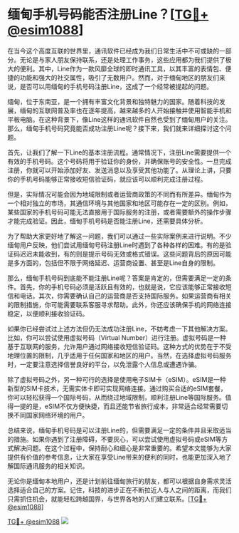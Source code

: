 # 缅甸手机号码能否注册Line？[[TG💪+ @esim1088](https://t.me/s/esim1088)]

在当今这个高度互联的世界里，通讯软件已经成为我们日常生活中不可或缺的一部分。无论是与家人朋友保持联系，还是处理工作事务，这些应用都为我们提供了极大的便利。其中，Line作为一款风靡全球的即时通讯工具，以其丰富的表情包、便捷的功能和强大的社交属性，吸引了无数用户。然而，对于缅甸地区的朋友们来说，是否可以用缅甸的手机号码注册Line，这成了一个经常被提起的问题。

缅甸，位于东南亚，是一个拥有丰富文化背景和独特魅力的国家。随着科技的发展，缅甸的互联网普及率也在逐年提高，越来越多的人开始接触并使用智能手机和平板电脑。在这种背景下，像Line这样的通讯软件自然也受到了缅甸用户的关注。那么，缅甸手机号码究竟能否成功注册Line呢？接下来，我们就来详细探讨这个问题。

首先，让我们了解一下Line的基本注册流程。通常情况下，注册Line需要提供一个有效的手机号码。这个号码将用于验证你的身份，并确保账号的安全性。一旦完成注册，你就可以开始添加好友、发送消息以及享受其他功能了。从理论上讲，只要你的手机号码能够正常接收短信验证码，就应该可以顺利完成注册过程。

但是，实际情况可能会因为地域限制或者运营商政策的不同而有所差异。缅甸作为一个相对独立的市场，其通信环境与其他国家和地区可能存在一定的区别。例如，某些国家的手机号码可能无法直接用于国际服务的注册，或者需要额外的操作步骤才能完成验证。因此，缅甸手机号码是否能注册Line，还需要具体分析。

为了帮助大家更好地了解这一问题，我们可以通过一些实际案例来进行说明。不少缅甸用户反映，他们尝试用缅甸号码注册Line时遇到了各种各样的困难。有的是验证码迟迟未能收到，有的则是提示号码无效或格式错误。这些问题背后的原因可能是多方面的，包括但不限于网络延迟、运营商设置、甚至是Line自身的限制。

那么，缅甸手机号码到底能不能注册Line呢？答案是肯定的，但需要满足一定的条件。首先，你的手机号码必须是活跃且有效的，也就是说，它应该能够正常接收短信和电话。其次，你需要确认自己的运营商是否支持国际服务。如果运营商有相关的限制措施，你可能需要联系客服寻求帮助。此外，你还应该确保手机的网络连接稳定，以便顺利接收验证码。

如果你已经尝试过上述方法但仍无法成功注册Line，不妨考虑一下其他解决方案。比如，你可以尝试使用虚拟号码（Virtual Number）进行注册。虚拟号码是一种基于互联网的服务，允许用户通过网络接收短信验证码。这种方式的优势在于不受地理位置的限制，几乎适用于任何国家和地区的用户。当然，在选择虚拟号码服务时，一定要注意选择信誉良好的平台，以免泄露个人信息或遭遇诈骗。

除了虚拟号码之外，另一种可行的选择是使用电子SIM卡（eSIM）。eSIM是一种新型的SIM卡技术，无需实体卡即可实现网络连接。通过购买合适的eSIM套餐，你可以轻松获得一个国际号码，从而绕过地域限制，顺利注册Line等国际服务。值得一提的是，eSIM不仅方便快捷，而且还能节省旅行成本，非常适合经常需要切换不同国家网络环境的用户。

总结来说，缅甸手机号码是可以注册Line的，但需要满足一定的条件并且采取适当的措施。如果你遇到了注册障碍，不要灰心，可以尝试使用虚拟号码或eSIM等方式解决问题。在这个过程中，保持耐心和细心是非常重要的。希望本文能够为大家提供有价值的参考信息，让大家在享受Line带来的便利的同时，也能更加深入地了解国际通讯服务的相关知识。

无论你是缅甸本地用户，还是计划前往缅甸旅行的朋友，都可以根据自身需求灵活选择适合自己的方案。记住，科技的进步正在不断拉近人与人之间的距离，而我们只需抓住机会，就能轻松跨越国界，与世界各地的人们建立联系。[[TG💪+ @esim1088](https://t.me/s/esim1088)]

[TG💪+ @esim1088](https://t.me/s/esim1088) ![](https://i.postimg.cc/4NQfJmqS/Snipaste-2025-05-13-00-14-12.png)